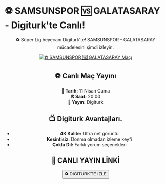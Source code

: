 <h1>⚽️ SAMSUNSPOR 🆚 GALATASARAY - Digiturk'te Canlı!</h1>

<center>
  <div class="content">
    <section id="samsun-galatasaray">
      <p>⚽️ Süper Lig heyecanı Digiturk'te! SAMSUNSPOR - GALATASARAY mücadelesini şimdi izleyin.</p>
      <a href="https://canlimacinizle.blogspot.com/" title="⚽️ SAMSUNSPOR 🆚 GALATASARAY Canlı İzle" target="_blank">
        <img src="https://i.ibb.co/5K7Ks6w/zzzz3.gif" alt="⚽️ SAMSUNSPOR 🆚 GALATASARAY Maçı">
      </a>
      <p>
        <h2>⚽️ Canlı Maç Yayını</h2>
        <strong>📅 Tarih:</strong> 11 Nisan Cuma<br>
        <strong>⏰ Saat:</strong> 20:00<br>
        <strong>📡 Yayın:</strong> Digiturk
      </p>
    </section>
    <section id="neden-digiturk">
      <h2>📺 Digiturk Avantajları.</h2>
      <ul>
        <li><strong>4K Kalite:</strong> Ultra net görüntü</li>
        <li><strong>Kesintisiz:</strong> Donma olmadan izleme keyfi</li>
        <li><strong>Çoklu Dil:</strong> Farklı yorum seçenekleri</li>
      </ul>
    </section>
    <section id="canli-mac-linki">
      <h2>🔴 CANLI YAYIN LİNKİ</h2>
      <a href="https://canlimacinizle.blogspot.com/" target="_blank">
        <button>⚽️ DİGİTÜRK'TE İZLE</button>
      </a>
    </section>
  </div>
</center>
